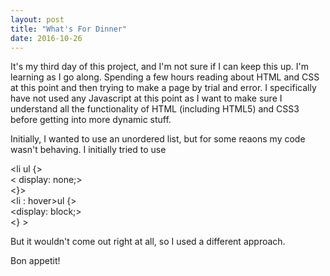 ```yaml
---
layout: post
title: "What's For Dinner"
date: 2016-10-26
---
```


It's my third day of this project, and I'm not sure if I can keep this up.  I'm learning as I go along.  Spending a few hours reading about HTML and CSS at this point and then trying to make a page by trial and error.  I specifically have not used any Javascript at this point as I want to make sure I understand all the functionality of HTML (including HTML5) and CSS3 before getting into more dynamic stuff.

Initially, I wanted to use an unordered list, but for some reaons my code wasn't behaving.  I initially tried to use 

&lt;li ul {&gt;<br/>
    &lt;   display: none;&gt;<br/> 
&lt;}&gt;<br/>
&lt;li : hover>ul {&gt;<br/>
    &lt;display: block;&gt;<br/>
&lt;} &gt;<br/>

But it wouldn't come out right at all, so I used a different approach.

Bon appetit!
